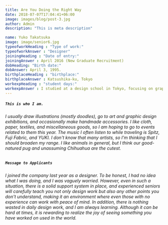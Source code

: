 ```yaml
---
title: Are You Doing the Right Way
date: 2018-07-07T17:04:41+06:00
image: images/blog/post-3.jpg
author: Admin
description: "This is meta description"

name: Yuko Takatsuka
image: image/senior6.jpg
typeofworkHeading : "Type of work:"
typeofworkAnswer : "Designer"
joiningHeading : "Date of entry:"
joiningAnswer : April 2016 (New Graduate Recruitment)
dobHeading: "Birth date:"
dobAnswer: April 3, 1995.
birthplaceHeading : "birthplace:"
birthplaceAnswer : Katsushika-ku, Tokyo
workexpHeading : "student days:"
workexpAnswer : I studied at a design school in Tokyo, focusing on graphic design. 
---
```


##### **`This is who I am.`**

###### I usually draw illustrations (mostly doodles), go to art and graphic design exhibitions, and occasionally make handmade accessories. I like cloth, paper, textiles, and miscellaneous goods, so I am hoping to go to events related to them this year. The music I often listen to while traveling is Spitz, Fuji Fabric, and YUKI. I don't know that many artists, so I'm thinking that I should broaden my range. I like animals in general, but I think our good-natured pug and unassuming Chihuahua are the cutest.

##### **`Message to Applicants`**

###### I joined the company last year as a designer. To be honest, I had no idea what I was doing, and I was vaguely worried. However, even in such a situation, there is a solid support system in place, and experienced seniors will carefully teach you not only design work but also any other points you don't understand, making it an environment where even those with no experience can work with peace of mind. In addition, there is nothing wasted in daily design work, and I am always learning. Although it can be hard at times, it is rewarding to realize the joy of seeing something you have worked on used in the world.
&nbsp;